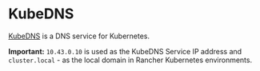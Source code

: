 # KubeDNS

[KubeDNS](https://github.com/kubernetes/kubernetes/blob/release-1.4/build/kube-dns) is a DNS service for Kubernetes.

**Important:** `10.43.0.10` is used as the KubeDNS Service IP address and `cluster.local` - as the local domain in 
Rancher Kubernetes environments.
